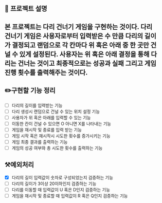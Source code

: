 ## 📕 프로젝트 설명
본 프로젝트는 다리 건너기 게임을 구현하는 것이다. 다리 건너기 게임은 사용자로부터 입력받은 수 만큼 다리의 길이가 결정되고
랜덤으로 각 칸마다 위 혹은 아래 중 한 곳만 건널 수 있게 설정된다. 사용자는 위 혹은 아래 결정을 통해 다리는 건너는 것이고 
최종적으로는 성공과 실패 그리고 게임 진행 횟수를 출력해주는 것이다.
---
## ✏️구현할 기능 정리
- [ ] 다리의 길이를 입력받는 기능
- [ ] 다리 생성시 랜덤으로 건널 수 있는 위치 설정 기능
- [ ] 사용자가 위 혹은 아래를 입력할 수 있는 기능
- [ ] 이동한 칸이 건널 수 있으면 O 아니면 X를 나타내는 기능
- [ ] 게임을 재시작 및 종료를 입력 받는 기능
- [ ] 게임 시작 혹은 재시작시 시도한 횟수를 증가시키는 기능
- [ ] 게임 최종 결과를 출력하는 기능
- [ ] 게임의 성공 여부와 총 시도한 횟수를 출력하는 기능

## ⚒️예외처리
- [x] 다리의 길이 입력값이 숫자로 구성되었는지 검증하는 기능
- [ ] 다리의 길이가 3이상 20이하인지 검증하는 기능
- [ ] 다리를 이동할 때 입력값이 U 혹은 D인지 검증하는 기능
- [ ] 게임을 재시작 및 종료할 때 입력값이 R 혹은 Q인지 검증하는 기능
